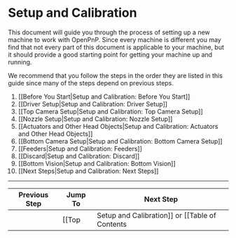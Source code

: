 # Setup and Calibration

This document will guide you through the process of setting up a new machine to work with OpenPnP. Since every machine is different you may find that not every part of this document is applicable to your machine, but it should provide a good starting point for getting your machine up and running.

We recommend that you follow the steps in the order they are listed in this guide since many of the steps depend on previous steps.

1. [[Before You Start|Setup and Calibration: Before You Start]]
2. [[Driver Setup|Setup and Calibration: Driver Setup]]
3. [[Top Camera Setup|Setup and Calibration: Top Camera Setup]]
4. [[Nozzle Setup|Setup and Calibration: Nozzle Setup]]
4. [[Actuators and Other Head Objects|Setup and Calibration: Actuators and Other Head Objects]]
5. [[Bottom Camera Setup|Setup and Calibration: Bottom Camera Setup]]
6. [[Feeders|Setup and Calibration: Feeders]]
7. [[Discard|Setup and Calibration: Discard]]
8. [[Bottom Vision|Setup and Calibration: Bottom Vision]]
9. [[Next Steps|Setup and Calibration: Next Steps]]

***

| Previous Step                 | Jump To                 | Next Step                                   |
| ----------------------------- | ----------------------- | ------------------------------------------- |
| | [[Top|Setup and Calibration]] or [[Table of Contents|Setup and Calibration]] | [[Driver Setup|Setup and Calibration: Before You Start]] |